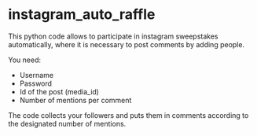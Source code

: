 # instagram_auto_raffle
This python code allows to participate in instagram sweepstakes automatically, where it is necessary to post comments by adding people.  

You need: 
- Username 
- Password  
- Id of the post (media_id) 
- Number of mentions per comment  

The code collects your followers and puts them in comments according to the designated number of mentions.
